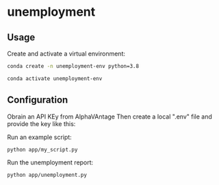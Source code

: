# unemployment

## Usage

Create and activate a virtual environment:

```sh
conda create -n unemployment-env python=3.8

conda activate unemployment-env
```

## Configuration 

Obrain an API KEy from AlphaVAntage
Then create a local ".env" file and provide the key like this:


Run an example script:


```sh
python app/my_script.py
```

Run the unemployment report:

```sh
python app/unemployment.py
```